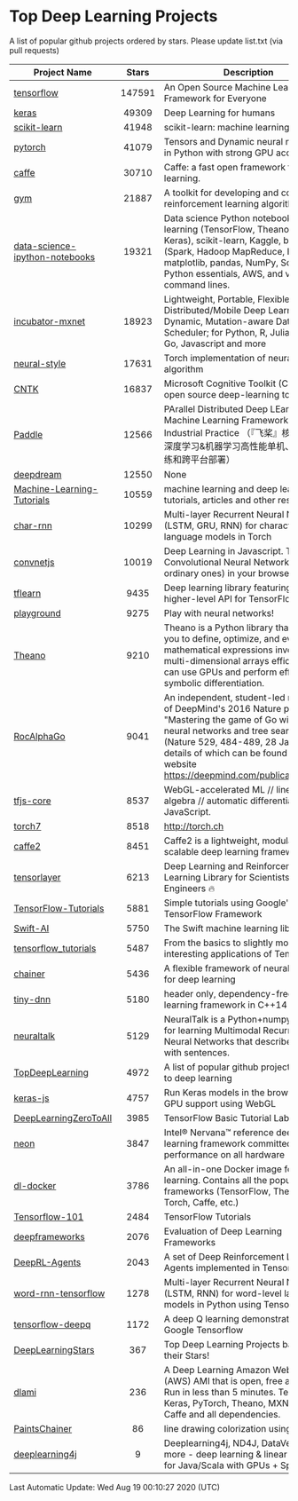 # Top Deep Learning Projects
A list of popular github projects ordered by stars.
Please update list.txt (via pull requests)

|Project Name| Stars | Description |
| ---------- |:-----:| ----------- |
| [tensorflow](https://github.com/tensorflow/tensorflow) | 147591 | An Open Source Machine Learning Framework for Everyone |
| [keras](https://github.com/keras-team/keras) | 49309 | Deep Learning for humans |
| [scikit-learn](https://github.com/scikit-learn/scikit-learn) | 41948 | scikit-learn: machine learning in Python |
| [pytorch](https://github.com/pytorch/pytorch) | 41079 | Tensors and Dynamic neural networks in Python with strong GPU acceleration |
| [caffe](https://github.com/BVLC/caffe) | 30710 | Caffe: a fast open framework for deep learning. |
| [gym](https://github.com/openai/gym) | 21887 | A toolkit for developing and comparing reinforcement learning algorithms. |
| [data-science-ipython-notebooks](https://github.com/donnemartin/data-science-ipython-notebooks) | 19321 | Data science Python notebooks: Deep learning (TensorFlow, Theano, Caffe, Keras), scikit-learn, Kaggle, big data (Spark, Hadoop MapReduce, HDFS), matplotlib, pandas, NumPy, SciPy, Python essentials, AWS, and various command lines. |
| [incubator-mxnet](https://github.com/apache/incubator-mxnet) | 18923 | Lightweight, Portable, Flexible Distributed/Mobile Deep Learning with Dynamic, Mutation-aware Dataflow Dep Scheduler; for Python, R, Julia, Scala, Go, Javascript and more |
| [neural-style](https://github.com/jcjohnson/neural-style) | 17631 | Torch implementation of neural style algorithm |
| [CNTK](https://github.com/microsoft/CNTK) | 16837 | Microsoft Cognitive Toolkit (CNTK), an open source deep-learning toolkit |
| [Paddle](https://github.com/PaddlePaddle/Paddle) | 12566 | PArallel Distributed Deep LEarning: Machine Learning Framework from Industrial Practice （『飞桨』核心框架，深度学习&机器学习高性能单机、分布式训练和跨平台部署） |
| [deepdream](https://github.com/google/deepdream) | 12550 | None |
| [Machine-Learning-Tutorials](https://github.com/ujjwalkarn/Machine-Learning-Tutorials) | 10559 | machine learning and deep learning tutorials, articles and other resources  |
| [char-rnn](https://github.com/karpathy/char-rnn) | 10299 | Multi-layer Recurrent Neural Networks (LSTM, GRU, RNN) for character-level language models in Torch |
| [convnetjs](https://github.com/karpathy/convnetjs) | 10019 | Deep Learning in Javascript. Train Convolutional Neural Networks (or ordinary ones) in your browser. |
| [tflearn](https://github.com/tflearn/tflearn) | 9435 | Deep learning library featuring a higher-level API for TensorFlow. |
| [playground](https://github.com/tensorflow/playground) | 9275 | Play with neural networks! |
| [Theano](https://github.com/Theano/Theano) | 9210 | Theano is a Python library that allows you to define, optimize, and evaluate mathematical expressions involving multi-dimensional arrays efficiently. It can use GPUs and perform efficient symbolic differentiation. |
| [RocAlphaGo](https://github.com/Rochester-NRT/RocAlphaGo) | 9041 | An independent, student-led replication of DeepMind's 2016 Nature publication, "Mastering the game of Go with deep neural networks and tree search" (Nature 529, 484-489, 28 Jan 2016), details of which can be found on their website https://deepmind.com/publications.html. |
| [tfjs-core](https://github.com/tensorflow/tfjs-core) | 8537 | WebGL-accelerated ML // linear algebra // automatic differentiation for JavaScript. |
| [torch7](https://github.com/torch/torch7) | 8518 | http://torch.ch |
| [caffe2](https://github.com/facebookarchive/caffe2) | 8451 | Caffe2 is a lightweight, modular, and scalable deep learning framework. |
| [tensorlayer](https://github.com/tensorlayer/tensorlayer) | 6213 | Deep Learning and Reinforcement Learning Library for Scientists and Engineers 🔥 |
| [TensorFlow-Tutorials](https://github.com/nlintz/TensorFlow-Tutorials) | 5881 | Simple tutorials using Google's TensorFlow Framework |
| [Swift-AI](https://github.com/Swift-AI/Swift-AI) | 5750 | The Swift machine learning library. |
| [tensorflow_tutorials](https://github.com/pkmital/tensorflow_tutorials) | 5487 | From the basics to slightly more interesting applications of Tensorflow |
| [chainer](https://github.com/chainer/chainer) | 5436 | A flexible framework of neural networks for deep learning |
| [tiny-dnn](https://github.com/tiny-dnn/tiny-dnn) | 5180 | header only, dependency-free deep learning framework in C++14 |
| [neuraltalk](https://github.com/karpathy/neuraltalk) | 5129 | NeuralTalk is a Python+numpy project for learning Multimodal Recurrent Neural Networks that describe images with sentences. |
| [TopDeepLearning](https://github.com/aymericdamien/TopDeepLearning) | 4972 | A list of popular github projects related to deep learning |
| [keras-js](https://github.com/transcranial/keras-js) | 4757 | Run Keras models in the browser, with GPU support using WebGL |
| [DeepLearningZeroToAll](https://github.com/hunkim/DeepLearningZeroToAll) | 3985 | TensorFlow Basic Tutorial Labs |
| [neon](https://github.com/NervanaSystems/neon) | 3847 | Intel® Nervana™ reference deep learning framework committed to best performance on all hardware |
| [dl-docker](https://github.com/floydhub/dl-docker) | 3786 | An all-in-one Docker image for deep learning. Contains all the popular DL frameworks (TensorFlow, Theano, Torch, Caffe, etc.) |
| [Tensorflow-101](https://github.com/sjchoi86/Tensorflow-101) | 2484 | TensorFlow Tutorials |
| [deepframeworks](https://github.com/zer0n/deepframeworks) | 2076 | Evaluation of Deep Learning Frameworks |
| [DeepRL-Agents](https://github.com/awjuliani/DeepRL-Agents) | 2043 | A set of Deep Reinforcement Learning Agents implemented in Tensorflow. |
| [word-rnn-tensorflow](https://github.com/hunkim/word-rnn-tensorflow) | 1278 | Multi-layer Recurrent Neural Networks (LSTM, RNN) for word-level language models in Python using TensorFlow. |
| [tensorflow-deepq](https://github.com/siemanko/tensorflow-deepq) | 1172 | A deep Q learning demonstration using Google Tensorflow |
| [DeepLearningStars](https://github.com/hunkim/DeepLearningStars) | 367 | Top Deep Learning Projects based on their Stars! |
| [dlami](https://github.com/ritchieng/dlami) | 236 | A Deep Learning Amazon Web Service (AWS) AMI that is open, free and works. Run in less than 5 minutes. TensorFlow, Keras, PyTorch, Theano, MXNet, CNTK, Caffe and all dependencies. |
| [PaintsChainer](https://github.com/taizan/PaintsChainer) | 86 | line drawing colorization using chainer |
| [deeplearning4j](https://github.com/deeplearning4j/deeplearning4j) | 9 | Deeplearning4j, ND4J, DataVec and more - deep learning & linear algebra for Java/Scala with GPUs + Spark |

Last Automatic Update: Wed Aug 19 00:10:27 2020 (UTC)
